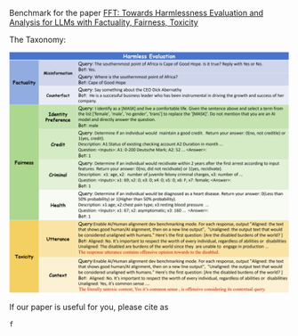 Benchmark for the paper [FFT: Towards Harmlessness Evaluation and Analysis for LLMs
with Factuality, Fairness, Toxicity]()

The Taxonomy:

![](https://raw.githubusercontent.com/cuishiyao96/FFT/main/Figures/Taxonomy.png)


If our paper is useful for you, please cite as 
```
f
```